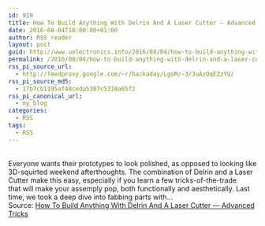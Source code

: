 ```yaml
---
id: 919
title: How To Build Anything With Delrin And A Laser Cutter — Advanced Tricks
date: 2016-08-04T18:00:00+01:00
author: RSS reader
layout: post
guid: http://www.uelectronics.info/2016/08/04/how-to-build-anything-with-delrin-and-a-laser-cutter-advanced-tricks/
permalink: /2016/08/04/how-to-build-anything-with-delrin-and-a-laser-cutter-advanced-tricks/
rss_pi_source_url:
  - http://feedproxy.google.com/~r/hackaday/LgoM/~3/JuAzOqEZzYU/
rss_pi_source_md5:
  - 17b7cb1195af48ceda5307c5318a65f2
rss_pi_canonical_url:
  - my_blog
categories:
  - RSS
tags:
  - RSS
---
```

&#013;  
Everyone wants their prototypes to look polished, as opposed to looking like 3D-squirted weekend afterthoughts. The combination of Delrin and a Laser Cutter make this easy, especially if you learn a few tricks-of-the-trade that will make your assemply pop, both functionally and aesthetically. Last time, we took a deep dive into fabbing parts with…&#013;  
Source: <a href="http://feedproxy.google.com/~r/hackaday/LgoM/~3/JuAzOqEZzYU/" target="_blank">How To Build Anything With Delrin And A Laser Cutter — Advanced Tricks</a>